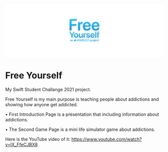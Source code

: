   !["Banner"](banner.png)

# Free Yourself

My Swift Student Challange 2021 project.

Free Yourself is my main purpose is teaching people about addictions and showing how anyone get addicted.

• First Introduction Page is a presentation that including information about addictions.

• The Second Game Page is a mini life simulator game about addictions.

Here is the YouTube video of it:
https://www.youtube.com/watch?v=lX_FfeCJBX8
